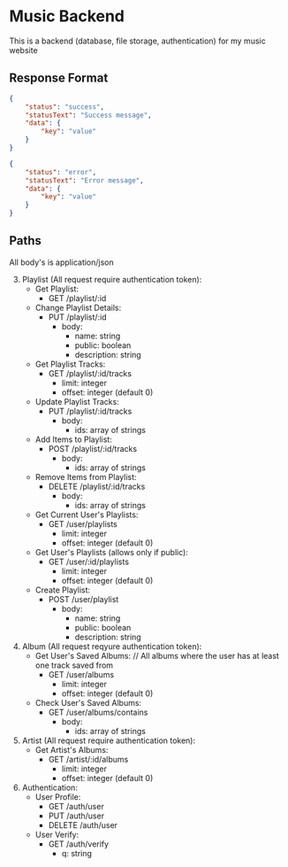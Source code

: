 # Music Backend

This is a backend (database, file storage, authentication) for my music website

## Response Format

```json
{
	"status": "success",
	"statusText": "Success message",
	"data": {
		"key": "value"
	}
}
```

```json
{
	"status": "error",
	"statusText": "Error message",
	"data": {
		"key": "value"
	}
}
```

## Paths

All body's is application/json

3. Playlist (All request require authentication token):
    - Get Playlist:
        - GET /playlist/:id
    - Change Playlist Details:
        - PUT /playlist/:id
            - body:
                - name: string
                - public: boolean
                - description: string
    - Get Playlist Tracks:
        - GET /playlist/:id/tracks
            - limit: integer
            - offset: integer (default 0)
    - Update Playlist Tracks:
        - PUT /playlist/:id/tracks
            - body:
                - ids: array of strings
    - Add Items to Playlist:
        - POST /playlist/:id/tracks
            - body:
                - ids: array of strings
    - Remove Items from Playlist:
        - DELETE /playlist/:id/tracks
            - body:
                - ids: array of strings
    - Get Current User's Playlists:
        - GET /user/playlists
            - limit: integer
            - offset: integer (default 0)
    - Get User's Playlists (allows only if public):
        - GET /user/:id/playlists
            - limit: integer
            - offset: integer (default 0)
    - Create Playlist:
        - POST /user/playlist
            - body:
                - name: string
                - public: boolean
                - description: string
4. Album (All request reqyure authentication token):
    - Get User's Saved Albums: // All albums where the user has at least one track saved from
        - GET /user/albums
            - limit: integer
            - offset: integer (default 0)
    - Check User's Saved Albums:
        - GET /user/albums/contains
            - body:
                - ids: array of strings
5. Artist (All request require authentication token):
    - Get Artist's Albums:
        - GET /artist/:id/albums
            - limit: integer
            - offset: integer (default 0)
6. Authentication:
    - User Profile:
        - GET /auth/user
        - PUT /auth/user
        - DELETE /auth/user
    - User Verify:
        - GET /auth/verify
            - q: string

